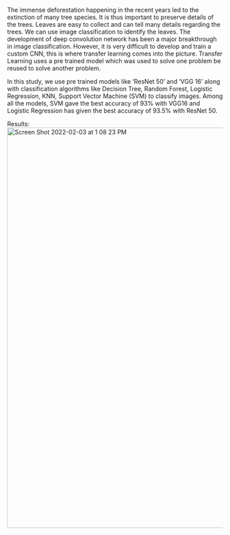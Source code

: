 The immense deforestation happening in the recent years led to the extinction of many tree species. It is thus important to preserve details of the trees. Leaves are easy to collect and can tell many details regarding the trees. We can use image classification to identify the leaves. The development of deep convolution network has been a major breakthrough in image classification. However, it is very difficult to develop and train a custom CNN, this is where transfer learning comes into the picture. Transfer Learning uses a pre trained model which was used to solve one problem be reused to solve another problem. 

In this study, we use pre trained models like ‘ResNet 50’ and ‘VGG 16’ along with classification algorithms like Decision Tree, Random Forest, Logistic Regression, KNN, Support Vector Machine (SVM) to classify images. Among all the models, SVM gave the best accuracy of 93% with VGG16 and Logistic Regression has given the best accuracy of 93.5% with ResNet 50.

Results:
<img width="934" alt="Screen Shot 2022-02-03 at 1 08 23 PM" src="https://user-images.githubusercontent.com/58058791/152402848-56e70370-2ec7-41f9-ab64-35340e1a11f7.png">

